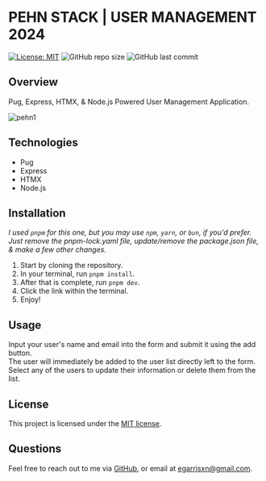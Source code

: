 # PEHN STACK | USER MANAGEMENT 2024

[![License: MIT](https://img.shields.io/badge/License-MIT-yellow.svg)](https://opensource.org/licenses/MIT)
![GitHub repo size](https://img.shields.io/github/repo-size/egarrisxn/pehn-user-management-2023)
![GitHub last commit](https://img.shields.io/github/last-commit/egarrisxn/pehn-user-management-2023)

## Overview

Pug, Express, HTMX, & Node.js Powered User Management Application.

![pehn1](https://github.com/egarrisxn/pehn-user-management/assets/126130230/c9ec547f-25c4-4bc9-b98a-95bffbe87bf8)

## Technologies

- Pug
- Express
- HTMX
- Node.js

## Installation

_I used `pnpm` for this one, but you may use `npm`, `yarn`, or `bun`, if you'd prefer._
_Just remove the pnpm-lock.yaml file, update/remove the package.json file, & make a few other changes._

1. Start by cloning the repository.
2. In your terminal, run `pnpm install`.
3. After that is complete, run `pnpm dev`.
4. Click the link within the terminal.
5. Enjoy!

## Usage

Input your user's name and email into the form and submit it using the add button.<br/>
The user will immediately be added to the user list directly left to the form.<br/>
Select any of the users to update their information or delete them from the list.

## License

This project is licensed under the [MIT license](https://opensource.org/licenses/MIT).

## Questions

Feel free to reach out to me via [GitHub](https://github.com/EGARRISXN), or email at egarrisxn@gmail.com.

